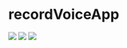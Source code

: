 # recordVoiceApp
![](http://i.imgur.com/YzwPf4Bl.png)
![](http://i.imgur.com/kRnSLGIl.png)
![](http://i.imgur.com/Us45m95l.png)
